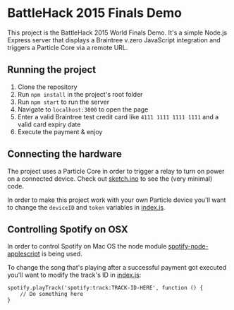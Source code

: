 # BattleHack 2015 Finals Demo

This project is the BattleHack 2015 World Finals Demo. It's a simple Node.js Express server that
displays a Braintree v.zero JavaScript integration and triggers a Particle Core via a remote URL.

## Running the project

1. Clone the repository
2. Run `npm install` in the project's root folder
3. Run `npm start` to run the server
4. Navigate to `localhost:3000` to open the page
5. Enter a valid Braintree test credit card like `4111 1111 1111 1111` and a valid card expiry date
6. Execute the payment & enjoy

## Connecting the hardware

The project uses a Particle Core in order to trigger a relay to turn on power on a connected device. Check out [sketch.ino](sketch.ino) to see the (very minimal) code.

In order to make this project work with your own Particle device you'll want to change the `deviceID` and `token` variables in [index.js](routes/index.js).

## Controlling Spotify on OSX

In order to control Spotify on Mac OS the node module [spotify-node-applescript](http://github.com/andrehaveman/spotify-node-applescript) is being used. 

To change the song that's playing after a successful payment got executed you'll want to modify the track's ID in [index.js](routes/index.js):

```
spotify.playTrack('spotify:track:TRACK-ID-HERE', function () {
	// Do something here
}
```